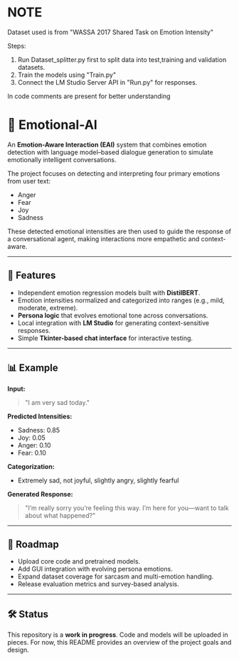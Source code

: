 # NOTE

Dataset used is from "WASSA 2017 Shared Task on Emotion Intensity"

Steps:
1. Run Dataset_splitter.py first to split data into test,training and validation datasets.
2. Train the models using "Train.py"
3. Connect the LM Studio Server API in "Run.py" for responses.

In code comments are present for better understanding

# 🌌 Emotional-AI

An **Emotion-Aware Interaction (EAI)** system that combines emotion detection with language model–based dialogue generation to simulate emotionally intelligent conversations.  

The project focuses on detecting and interpreting four primary emotions from user text:  
- Anger  
- Fear  
- Joy  
- Sadness  

These detected emotional intensities are then used to guide the response of a conversational agent, making interactions more empathetic and context-aware.  

---

## 🚀 Features
- Independent emotion regression models built with **DistilBERT**.  
- Emotion intensities normalized and categorized into ranges (e.g., mild, moderate, extreme).  
- **Persona logic** that evolves emotional tone across conversations.  
- Local integration with **LM Studio** for generating context-sensitive responses.  
- Simple **Tkinter-based chat interface** for interactive testing.  

---

## 📊 Example
**Input:**  
> "I am very sad today."  

**Predicted Intensities:**  
- Sadness: 0.85  
- Joy: 0.05  
- Anger: 0.10  
- Fear: 0.10  

**Categorization:**  
- Extremely sad, not joyful, slightly angry, slightly fearful  

**Generated Response:**  
> "I’m really sorry you’re feeling this way. I’m here for you—want to talk about what happened?"  

---

## 📌 Roadmap
- Upload core code and pretrained models.  
- Add GUI integration with evolving persona emotions.  
- Expand dataset coverage for sarcasm and multi-emotion handling.  
- Release evaluation metrics and survey-based analysis.  

---

## 🛠️ Status
This repository is a **work in progress**. Code and models will be uploaded in pieces. For now, this README provides an overview of the project goals and design.  
